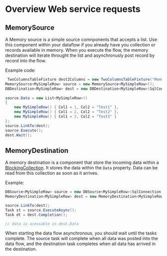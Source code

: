 ﻿# Overview Web service requests

## MemorySource

A Memory source is a simple source comnponents that accepts a list. Use this component
within your dataflow if you already have you collection or records available in memory.
When you execute the flow, the memory destination will iterate throught the list and 
asynchronusly post record by record into the flow.

Example code:

```C#
 TwoColumnsTableFixture dest2Columns = new TwoColumnsTableFixture("MemoryDestination");
MemorySource<MySimpleRow> source = new MemorySource<MySimpleRow>();
DBDestination<MySimpleRow> dest = new DBDestination<MySimpleRow>(SqlConnection, "MemoryDestination");
       
source.Data = new List<MySimpleRow>()
{
    new MySimpleRow() { Col1 = 1, Col2 = "Test1" },
    new MySimpleRow() { Col1 = 2, Col2 = "Test2" },
    new MySimpleRow() { Col1 = 3, Col2 = "Test3" }
};
source.LinkTo(dest);
source.Execute();
dest.Wait();
```

## MemoryDestination

A memory destination is a component that store the incoming data within a [BlockingCollection](https://docs.microsoft.com/de-de/dotnet/api/system.collections.concurrent.blockingcollection-1?view=netframework-4.8).
It stores the data within the `Data` property.
Data can be read from this collection as soon as it arrives. 

Example:

```C#
DBSource<MySimpleRow> source = new DBSource<MySimpleRow>(SqlConnection, "MemoryDestinationSource");
MemoryDestination<MySimpleRow> dest = new MemoryDestination<MySimpleRow>();

source.LinkTo(dest);
Task st = source.ExecuteAsync();
Task dt = dest.Completion();

// data is acessable in dest.Data
```

When starting the data flow asynchronous, you should wait until the tasks complete. The source task will complete when 
all data was posted into the data flow, and the destination task completes when all data has arrived in the destination. 

